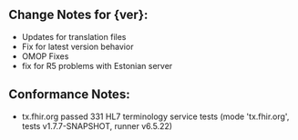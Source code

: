 ## Change Notes for {ver}:

* Updates for translation files
* Fix for latest version behavior
* OMOP Fixes 
* fix for R5 problems with Estonian server

## Conformance Notes:

* tx.fhir.org passed 331 HL7 terminology service tests (mode 'tx.fhir.org', tests v1.7.7-SNAPSHOT, runner v6.5.22)
